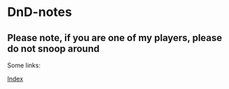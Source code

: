 # DnD-notes
## Please note, if you are one of my players, please do not snoop around
Some links:

[Index](https://notes.luplup.net/)
